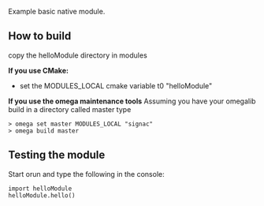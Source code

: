 Example basic native module.

## How to build
copy the helloModule directory in modules

**If you use CMake:**
- set the MODULES_LOCAL cmake variable t0 "helloModule"

**If you use the omega maintenance tools**
Assuming you have your omegalib build in a directory called master type
```
> omega set master MODULES_LOCAL "signac"
> omega build master
```

## Testing the module
Start orun and type the following in the console:
```
import helloModule
helloModule.hello()
```
